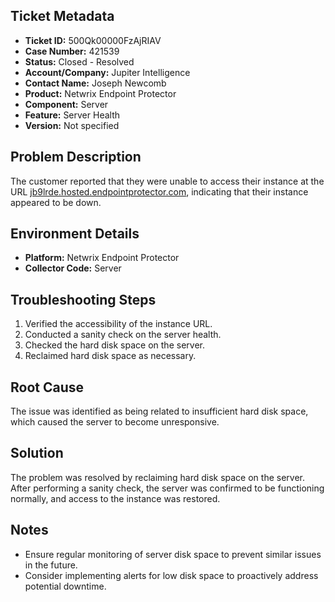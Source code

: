 ## Ticket Metadata
- **Ticket ID:** 500Qk00000FzAjRIAV
- **Case Number:** 421539
- **Status:** Closed - Resolved
- **Account/Company:** Jupiter Intelligence
- **Contact Name:** Joseph Newcomb
- **Product:** Netwrix Endpoint Protector
- **Component:** Server
- **Feature:** Server Health
- **Version:** Not specified

## Problem Description
The customer reported that they were unable to access their instance at the URL [jb9lrde.hosted.endpointprotector.com](https://jb9lrde.hosted.endpointprotector.com), indicating that their instance appeared to be down.

## Environment Details
- **Platform:** Netwrix Endpoint Protector
- **Collector Code:** Server

## Troubleshooting Steps
1. Verified the accessibility of the instance URL.
2. Conducted a sanity check on the server health.
3. Checked the hard disk space on the server.
4. Reclaimed hard disk space as necessary.

## Root Cause
The issue was identified as being related to insufficient hard disk space, which caused the server to become unresponsive.

## Solution
The problem was resolved by reclaiming hard disk space on the server. After performing a sanity check, the server was confirmed to be functioning normally, and access to the instance was restored.

## Notes
- Ensure regular monitoring of server disk space to prevent similar issues in the future.
- Consider implementing alerts for low disk space to proactively address potential downtime.